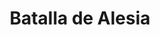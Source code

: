 ﻿---
title: "Batalla de Alesia"
permalink: periodes_107.html
layout: periode
dataInici: -52
sidebar: periodes
pares:
  - id: 60
    title: "Guerra de las Galias"
    dataInici: "(-58)"
    dataFi: "(-51)"

fills:
jocsPrincipals:
  - title: "Caesar: Epic Battle of Alesia"
    bggId: 1430

  - title: "Alesia 52 B.C.: The Jurassian Hypothesis"
    bggId: 23063

  - title: "The Siege of Alesia"
    bggId: 14007

  - title: "Alésia, 52 Av. J.-C.: César contre Vercingétorix"
    bggId: 9913
    dataInici: 
    dataFi: 

jocsEscenaris:
jocsEpoca:
jocsEpocaEscenaris:
---
